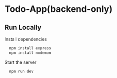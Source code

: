 # Todo-App(backend-only)


## Run Locally


Install dependencies

```bash
  npm install express
  npm install nodemon
```

Start the server

```bash
  npm run dev
```

